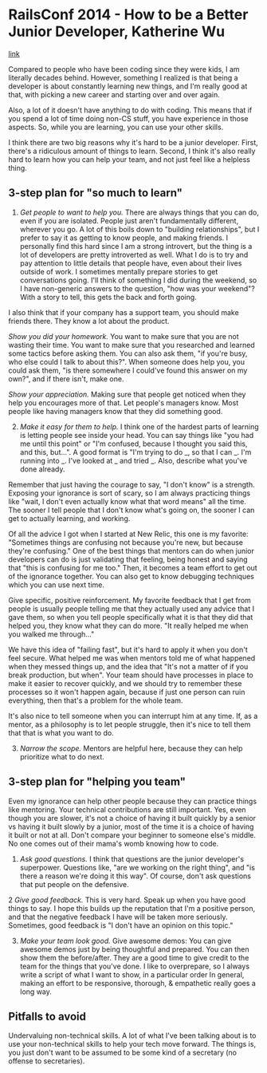 # RailsConf 2014 - How to be a Better Junior Developer, Katherine Wu
[link](https://www.youtube.com/watch?v=GJW46x27W1w)

Compared to people who have been coding since they were kids, I am literally decades behind. However, something I realized is that being a developer is about constantly learning new things, and I'm really good at that, with picking a new career and starting over and over again.

Also, a lot of it doesn't have anything to do with coding. This means that if you spend a lot of time doing non-CS stuff, you have experience in those aspects. So, while you are learning, you can use your other skills.

I think there are two big reasons why it's hard to be a junior developer. First, there's a ridiculous amount of things to learn. Second, I think it's also really hard to learn how you can help your team, and not just feel like a helpless thing.

## 3-step plan for "so much to learn"

1. *Get people to want to help you.* There are always things that you can do, even if you are isolated. People just aren't fundamentally different, wherever you go. A lot of this boils down to "building relationships", but I prefer to say it as getting to know people, and making friends. I personally find this hard since I am a strong introvert, but the thing is a lot of developers are pretty introverted as well. What I do is to try and pay attention to little details that people have, even about their lives outside of work. I sometimes mentally prepare stories to get conversations going. I'll think of something I did during the weekend, so I have non-generic answers to the question, "how was your weekend"? With a story to tell, this gets the back and forth going.

I also think that if your company has a support team, you should make friends there. They know a lot about the product.

*Show you did your homework.* You want to make sure that you are not wasting their time. You want to make sure that you researched and learned some tactics before asking them. You can also ask them, "if you're busy, who else could I talk to about this?". When someone does help you, you could ask them, "is there somewhere I could've found this answer on my own?", and if there isn't, make one.

*Show your appreciation.* Making sure that people get noticed when they help you encourages more of that. Let people's managers know. Most people like having managers know that they did something good.

2. *Make it easy for them to help.* I think one of the hardest parts of learning is letting people see inside your head. You can say things like "you had me until this point" or "I'm confused, because I thought you said this, and this, but...". A good format is "I'm trying to do \_, so that I can \_. I'm running into \_. I've looked at \_ and tried \_. Also, describe what you've done already.

Remember that just having the courage to say, "I don't know" is a strength. Exposing your ignorance is sort of scary, so I am always practicing things like "wait, I don't even actually know what that word means" all the time. The sooner I tell people that I don't know what's going on, the sooner I can get to actually learning, and working.

Of all the advice I got when I started at New Relic, this one is my favorite: "Sometimes things are confusing not because you're new, but because they're confusing." One of the best things that mentors can do when junior developers can do is just validating that feeling, being honest and saying that "this is confusing for me too." Then, it becomes a team effort to get out of the ignorance together. You can also get to know debugging techniques which you can use next time.

Give specific, positive reinforcement. My favorite feedback that I get from people is usually people telling me that they actually used any advice that I gave them, so when you tell people specifically what it is that they did that helped you, they know what they can do more. "It really helped me when you walked me through..."

We have this idea of "failing fast", but it's hard to apply it when you don't feel secure. What helped me was when mentors told me of what happened when they messed things up, and the idea that "It's not a matter of if you break production, but when". Your team should have processes in place to make it easier to recover quickly, and we should try to remember these processes so it won't happen again, because if just one person can ruin everything, then that's a problem for the whole team.

It's also nice to tell someone when you can interrupt him at any time. If, as a mentor, as a philosophy is to let people struggle, then it's nice to tell them that that is what you want to do.

3. *Narrow the scope.* Mentors are helpful here, because they can help prioritize what to do next.

## 3-step plan for "helping you team"

Even my ignorance can help other people because they can practice things like mentoring. Your technical contributions are still important. Yes, even though you are slower, it's not a choice of having it built quickly by a senior vs having it built slowly by a junior, most of the time it is a choice of having it built or not at all. Don't compare your beginner to someone else's middle. No one comes out of their mama's womb knowing how to code.

1. *Ask good questions.* I think that questions are the junior developer's superpower. Questions like, "are we working on the right thing", and "is there a reason we're doing it this way". Of course, don't ask questions that put people on the defensive.

2 *Give good feedback.* This is very hard. Speak up when you have good things to say. I hope this builds up the reputation that I'm a positive person, and that the negative feedback I have will be taken more seriously. Sometimes, good feedback is "I don't have an opinion on this topic."

3. *Make your team look good.* Give awesome demos: You can give awesome demos just by being thoughtful and prepared. You can then show them the before/after. They are a good time to give credit to the team for the things that you've done. I like to overprepare, so I always write a script of what I want to show, in a particular order In general, making an effort to be responsive, thorough, & empathetic really goes a long way.

## Pitfalls to avoid

Undervaluing non-technical skills. A lot of what I've been talking about is to use your non-technical skills to help your tech move forward. The things is, you just don't want to be assumed to be some kind of a secretary (no offense to secretaries).


